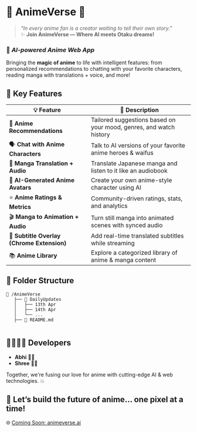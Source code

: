 
# 🌸 **AnimeVerse** 🎌

> *“In every anime fan is a creator waiting to tell their own story.”*  
> ✨ **Join AnimeVerse — Where AI meets Otaku dreams!**

### 🔮 *AI-powered Anime Web App*  
Bringing the **magic of anime** to life with intelligent features: from personalized recommendations to chatting with your favorite characters, reading manga with translations + voice, and more!

## 🌟 **Key Features**

| 💡 Feature | 🌈 Description |
|-----------|----------------|
| 🎥 **Anime Recommendations** | Tailored suggestions based on your mood, genres, and watch history |
| 🗣️ **Chat with Anime Characters** | Talk to AI versions of your favorite anime heroes & waifus |
| 📖 **Manga Translation + Audio** | Translate Japanese manga and listen to it like an audiobook |
| 🧠 **AI-Generated Anime Avatars** | Create your own anime-style character using AI |
| ⭐ **Anime Ratings & Metrics** | Community-driven ratings, stats, and analytics |
| 🎬 **Manga to Animation + Audio** | Turn still manga into animated scenes with synced audio |
| 🧩 **Subtitle Overlay (Chrome Extension)** | Add real-time translated subtitles while streaming |
| 📚 **Anime Library** | Explore a categorized library of anime & manga content |

## 📁 **Folder Structure**
```
📁 /AnimeVerse
   ├── 📁 DailyUpdates
   │   ├── 13th Apr
   │   ├── 14th Apr
   │   └── ...
   ├── 📄 README.md
  
```

## 👨‍💻👩‍💻 **Developers**

- **Abhi** 🧑‍💻  
- **Shree** 👩‍💻

Together, we're fusing our love for anime with cutting-edge AI & web technologies. 💥

## 🚀 Let’s build the future of anime... one pixel at a time!  
🌐 [Coming Soon: animeverse.ai](#)  




